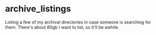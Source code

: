 # archive_listings
Listing a few of my archival directories in case someone is searching for them. There's about 80gb I want to list, so it'll be awhile.

